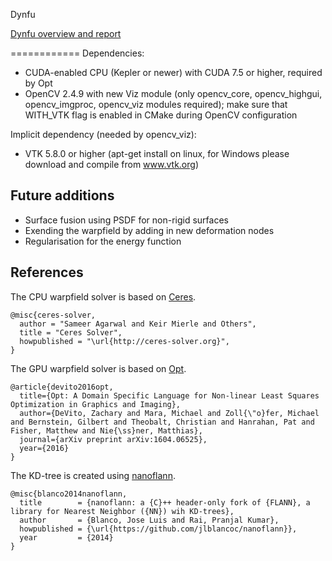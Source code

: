 Dynfu

[Dynfu overview and report](https://spina.me/assets/files/dynamic-fusion.pdf)

============
Dependencies:
* CUDA-enabled CPU (Kepler or newer) with CUDA 7.5 or higher, required by Opt
* OpenCV 2.4.9 with new Viz module (only opencv_core, opencv_highgui, opencv_imgproc, opencv_viz modules required); make sure that WITH_VTK flag is enabled in CMake during OpenCV configuration

Implicit dependency (needed by opencv_viz):
* VTK 5.8.0 or higher (apt-get install on linux, for Windows please download and compile from www.vtk.org)

## Future additions
* Surface fusion using PSDF for non-rigid surfaces
* Exending the warpfield by adding in new deformation nodes
* Regularisation for the energy function

## References
The CPU warpfield solver is based on [Ceres](https://github.com/ceres-solver/ceres-solver).
```
@misc{ceres-solver,
  author = "Sameer Agarwal and Keir Mierle and Others",
  title = "Ceres Solver",
  howpublished = "\url{http://ceres-solver.org}",
}
```
The GPU warpfield solver is based on [Opt](http://optlang.org).
```
@article{devito2016opt,
  title={Opt: A Domain Specific Language for Non-linear Least Squares Optimization in Graphics and Imaging},
  author={DeVito, Zachary and Mara, Michael and Zoll{\"o}fer, Michael and Bernstein, Gilbert and Theobalt, Christian and Hanrahan, Pat and Fisher, Matthew and Nie{\ss}ner, Matthias},
  journal={arXiv preprint arXiv:1604.06525},
  year={2016}
}
```
The KD-tree is created using [nanoflann](https://github.com/jlblancoc/nanoflann).
```
@misc{blanco2014nanoflann,
  title        = {nanoflann: a {C}++ header-only fork of {FLANN}, a library for Nearest Neighbor ({NN}) wih KD-trees},
  author       = {Blanco, Jose Luis and Rai, Pranjal Kumar},
  howpublished = {\url{https://github.com/jlblancoc/nanoflann}},
  year         = {2014}
}
```
